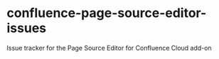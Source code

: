 # confluence-page-source-editor-issues
Issue tracker for the Page Source Editor for Confluence Cloud add-on
